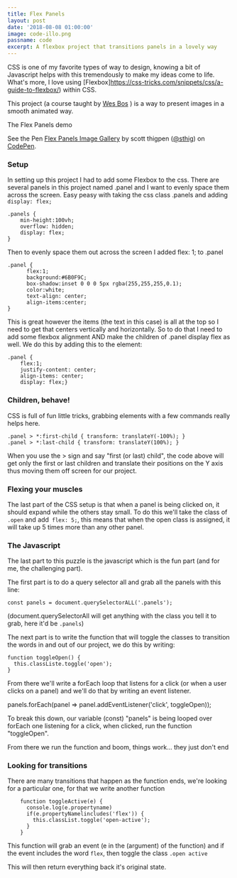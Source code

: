 ```yaml
---
title: Flex Panels
layout: post
date: '2018-08-08 01:00:00'
image: code-illo.png
passname: code
excerpt: A flexbox project that transitions panels in a lovely way
---
```


CSS is one of my favorite types of way to design, knowing a bit of Javascript helps with this tremendously to make my ideas come to life.  What's more, I love using [Flexbox]https://css-tricks.com/snippets/css/a-guide-to-flexbox/) within CSS.

This project (a course taught by [Wes Bos](https://courses.wesbos.com/) ) is a way to present images in a smooth animated way.

The Flex Panels demo

<p data-height="265" data-theme-id="0" data-slug-hash="BPGyXy" data-default-tab="css,result" data-user="sthig" data-pen-title="Flex Panels Image Gallery" class="codepen">See the Pen <a href="https://codepen.io/sthig/pen/BPGyXy/">Flex Panels Image Gallery</a> by scott thigpen (<a href="https://codepen.io/sthig">@sthig</a>) on <a href="https://codepen.io">CodePen</a>.</p>
<script async src="https://static.codepen.io/assets/embed/ei.js"></script>

### Setup

In setting up this project I had to add some Flexbox to the css.  There are several panels in this project named .panel and I want to evenly space them across the screen.  Easy peasy with taking the css class .panels and adding `display: flex;`

```
.panels {
	min-height:100vh;
	overflow: hidden;
	display: flex;
}

```

Then to evenly space them out across the screen I added flex: 1; to .panel

```
.panel {
      flex:1;
      background:#6B0F9C;
      box-shadow:inset 0 0 0 5px rgba(255,255,255,0.1);
      color:white;
      text-align: center;
      align-items:center;
}
```


This is great however the items (the text in this case) is all at the top so I need to get that centers vertically and horizontally.  So to do that I need to add some flexbox alignment AND make the children of .panel display flex as well.  We do this by adding this to the element:

```
.panel {
	flex:1;
	justify-content: center;
	align-items: center;
	display: flex;}
```

### Children, behave!

CSS is full of fun little tricks, grabbing elements with a few commands really helps here.  

```
.panel > *:first-child { transform: translateY(-100%); }
.panel > *:last-child { transform: translateY(100%); }
```

When you use the > sign and say "first (or last) child", the code above will get only the first or last children and translate their positions on the Y axis thus moving them off screen for our project.

### Flexing your muscles

The last part of the CSS setup is that when a panel is being clicked on, it should expand while the others stay small.  To do this we'll take the class of `.open` and add` flex: 5;`, this means that when the open class is assigned, it will take up 5 times more than any other panel.  

### The Javascript

The last part to this puzzle is the javascript which is the fun part (and for me, the challenging part).

The first part is to do a query selector all and grab all the panels with this line:

`const panels = document.querySelectorALL('.panels');`

(document.querySelectorAll will get anything with the class you tell it to grab, here it'd be `.panels`)

The next part is to write the function that will toggle the classes to transition the words in and out of our project, we do this by writing:

```
function toggleOpen() {
  this.classListe.toggle('open');
}
```

From there we'll write a forEach loop that listens for a click (or when a user clicks on a panel) and we'll do that by writing an event listener.

panels.forEach(panel => panel.addEventListener('click', toggleOpen));

To break this down, our variable (const) "panels" is being looped over forEach one listening for a click, when clicked, run the function "toggleOpen".

From there we run the function and boom, things work... they just don't end

### Looking for transitions

There are many transitions that happen as the function ends, we're looking for a particular one, for that we write another function

```
    function toggleActive(e) {
      console.log(e.propertyname)
      if(e.propertyNamelincludes('flex')) {
        this.classList.toggle('open-active');
      }
    }
```

This function will grab an event (e in the (argument) of the function) and if the event includes the word `flex`, then toggle the class `.open active`

This will then return everything back it's original state.

